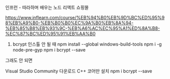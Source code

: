 인프런 - 따라하며 배우는 노드 리액트 쇼핑몰

https://www.inflearn.com/course/%EB%94%B0%EB%9D%BC%ED%95%98%EB%A9%B0-%EB%B0%B0%EC%9A%B0%EB%8A%94-%EB%85%B8%EB%93%9C-%EB%A6%AC%EC%95%A1%ED%8A%B8-%EC%87%BC%ED%95%91%EB%AA%B0


1. bcrypt 인스톨 안 될 때
npm install --global windows-build-tools
npm i -g node-pre-gyp
npm i bcrypt --save

그래도 안 되면

Visual Studio Community 다운로드
C++ 코어만 설치
npm i bcrypt --save